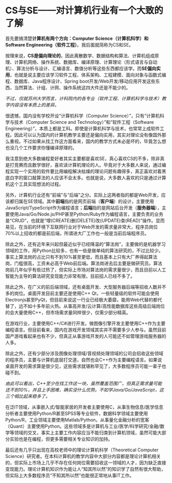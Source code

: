 # CS与SE——对计算机行业有一个大致的了解

首先要搞清楚**计算机有两个方向：Computer Science（计算机科学）和Software Engineering（软件工程）**。我后面就简称为CS和SE。

按理来说，**CS是偏向理论的**，因此离散数学、数据结构和算法、计算机组成原理、计算机网络、操作系统、数据库、编译原理、计算理论（形式语言与自动机）、算法分析与设计、汇编语言、数值分析等这些东西都应该学。而**SE偏向实用**，也就是说主要应该学习软件工程、体系架构、工程建模、面向对象与函数式编程、数据库、Java程序设计、Spring boot开发/Web开发/移动应用开发这些东西，当然算法、计组、计网、操作系统这四大件还是不能少的。

*不过，仅就苏州大学而言，计科院内的各专业（软件工程、计算机科学与技术）教学内容没有本质上的差异。*

很遗憾，国内没有学校开设“计算机科学（Computer Science）”，只有“计算机科学与技术（Computer Science and Technology）”和“软件工程（Software Engineering）”，本质上都是工科。即使是计算机科学与技术，也常常上成软件工程。因此可以认为国内的计算机教学主要还是偏向实用，其实对理论没有像国外那么重视。不过如果从找工作这方面看来，国内的教学方式未必是坏的，毕竟怎么想也没几个工作要求你懂编译原理的。

我注意到绝大多数编程爱好者其实主要都是喜欢SE，真心喜欢CS的不多，除非真是打竞赛而且数学很好，喜欢读计算机理论的人。毕竟对于大多数人来说，通过编程实现一个实用的软件要比用编程解决枯燥的理论问题有趣得多，真正喜欢对着黑底白字的窗口敲算法的人应该不会太多。也就是说，大多数人喜欢的只是通过计算机这个工具实现想法的过程。

另外，计算机行业还有“前端”与“后端”之分。实际上这两者指的都是Web开发，应该都归属在SE领域。其中**前端**指的是网页前端（**客户端**）的设计，主要使用JavaScript/TypeScript作为编程语言；**后端**指的是网站后台开发（**服务器端**），主要使用Java/Go/Node.js/PHP甚至Python/Ruby作为编程语言，主要负责的业务是“CRUD”，也就是“增(CREATE)删(DELETE)改(UPDATE)查(READ)”操作。显而易见，在当前的环境下互联网行业对于Web开发的需求量非常大，程序员岗位70%以上招收的都是前后端，所谓进大厂工作也一般是当前后端程序员。

除此之外，还有近年来兴起但最近似乎已经降温的“算法岗”，主要做的是机器学习领域的工作，用Python比较多，也有一些是做单纯的算法研究的，不过比较少。事实上算法岗的占比只有不到10%甚至更低，而且基本上只有大厂养得起算法岗，门槛很高，工资未必高于Web前后端。算法岗进去后主要是做研究员。算法岗前几年似乎有些过热了，但实际上市场对算法岗的需求量很少，而且目前以人工智能为主导的算法研究变现能力非常有限，目前招人已经不多了。

除此之外，在广义的前后端领域，还有桌面开发、大型服务器后端等招收人数并不多的岗位。桌面开发目前主要还是使用C++ Qt，一些轻量级的软件可能会使用Electronjs甚至PyQt，但目前来说这一行业已经极大萎靡，能用Web代替的都代替了，远不如十多年前火热。从事高并发/云计算/高性能数据库这些高级后端岗位的会大量使用C++，但市场需求量同样很少，仅需少部分精英。

在游戏行业，主要使用C++/C#进行开发。做图像引擎开发主要使用C++作为主要编程语言。但目前看来，国内在游戏开发领域其实并不需要多少人参与。虽然目前国产游戏看起来也有不少，但真正从事游戏开发的人可能还不如管理游戏服务器的人多。

除此之外，还有少部分涉及图像处理领域/音视频处理领域的公司会招收这些领域的程序员，主要与计算机底层打交道，自然也会C++作为主要编程语言。如果说桌面开发的需求算是很少见，这些需求就堪称罕见了，大多数程序员可能一辈子也碰不到。

*由此可以看出，C++至少在找工作这一块，虽然覆盖范围广，但真正需求量可能还不到10%，并且上手困难，确实没什么优势。不如学Java/Go/JavaScript，这三个相比起来稳多了。*

在泛IT领域，从事嵌入式/智能家居的开发者主要使用C，从事生物信息/医学信息分析者主要使用Python/R甚至SPSS等专业软件，数据科学领域主要使用Python/R，工业领域主要使用Matlab/Python，从事量化金融分析的宽客（Quant）主要使用Python。这些领域多是计算机与工业/医学/科学研究/金融/数学等领域的交叉，事实上主要工作内容应当不能归类到计算机领域，虽然可能大部分实验也是在编程，但更多需要相关专业知识的加持。

最后还有几乎只出现在高校老师中的理论计算机科学（Theoretical Computer Science）研究者。在本科计算机的教学内容中大部分内容都是理论计算机相关的，但实际上市场上几乎不存在任何岗位需要招收这一领域的人才，因为缺乏直接变现能力。理论计算机知识作为能让人“知其所以然”的知识学了自然有很大帮助，但实际上大多数程序员“不知其所以然”也能很正常地从事IT工作。
